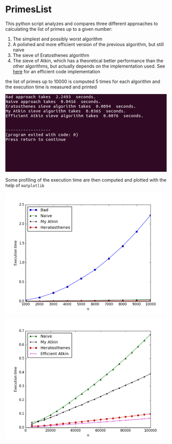 # PrimesList


This python script analyzes and compares three different approaches to calculating the list of primes up to a given number:

1. The simplest and possibly worst algorithm
2. A polished and more efficient version of the previous algorithm, but still naive
3. The sieve of Eratosthenes algorithm
4. The sieve of Atkin, which has a theoretical better performance than the other algorithms, but actually depends on the implementation used. See [here](https://web.archive.org/web/20071011180805/http://krenzel.info/static/atkin.py) for an efficient code implementation

the list of primes up to 10000 is computed 5 times for each algorithm and the execution time is measured and printed

<p align="center">
  <img src="https://github.com/dario-marvin/PrimesList/blob/master/prime0.png">
</p>

Some profiling of the execution time are then computed and plotted with the help of `matplotlib`

<p align="center">
  <img src="https://github.com/dario-marvin/PrimesList/blob/master/prime1.png">
</p>

<p align="center">
  <img src="https://github.com/dario-marvin/PrimesList/blob/master/prime2.png">
</p>
